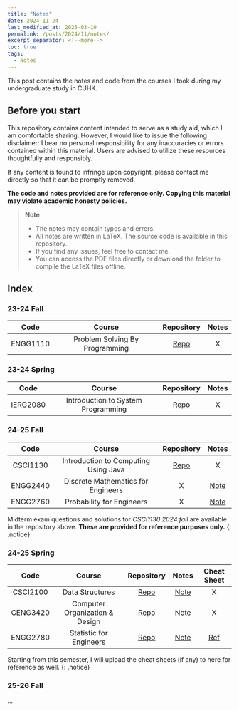 ```yaml
---
title: "Notes"
date: 2024-11-24
last_modified_at: 2025-03-10
permalink: /posts/2024/11/notes/
excerpt_separator: <!--more-->
toc: true
tags:
  - Notes
---
```


This post contains the notes and code from the courses I took during my undergraduate study in CUHK.
<!--more-->

## Before you start

This repository contains content intended to serve as a study aid, which I am comfortable sharing. However, I would like to issue the following disclaimer: I bear no personal responsibility for any inaccuracies or errors contained within this material. Users are advised to utilize these resources thoughtfully and responsibly.

If any content is found to infringe upon copyright, please contact me directly so that it can be promptly removed.

**The code and notes provided are for reference only. Copying this material may violate academic honesty policies.**

> **Note**
> + The notes may contain typos and errors.
> + All notes are written in LaTeX. The source code is available in this repository.
> + If you find any issues, feel free to contact me.
> + You can access the PDF files directly or download the folder to compile the LaTeX files offline.

## Index

### 23-24 Fall

|  Code  |  Course  |  Repository  |  Notes  |
|  :---:  |  :---:  |  :---:  |  :---:  |
|  ENGG1110  |  Problem Solving By Programming  |  [Repo](ENGG1110)  |  X  |

### 23-24 Spring

|  Code  |  Course  |  Repository  |  Notes  |
|  :---:  |  :---:  |  :---:  |  :---:  |
|  IERG2080  |  Introduction to System Programming   |  [Repo](IERG2080)  |  X  |

### 24-25 Fall

|  Code      |  Course  |  Repository  |  Notes  |
|  :---:     |  :---:   |  :---:       |  :---:  |
|  CSCI1130  |  Introduction to Computing Using Java     |  <a href="https://github.com/dizzyryan/CUHK-CS-Notes/tree/main/CSCI1130/CSCI1130_2024_Midterm" target="_blank">Repo</a>  |  X      |
|  ENGG2440  |  Discrete Mathematics for Engineers       |  X           |  <a href="https://ryanc.wtf/files/ENGG2440.pdf" target="_blank">Note</a>      |
|  ENGG2760  |  Probability for Engineers                |  X           |  <a href="https://ryanc.wtf/files/ENGG2760.pdf" target="_blank">Note</a>      |

Midterm exam questions and solutions for *CSCI1130 2024 fall* are available in the repository above. **These are provided for reference purposes only.** 
{: .notice}

### 24-25 Spring

|  Code      |  Course                          |  Repository  |  Notes  |  Cheat Sheet  |
|  :---:     |  :---:                           |  :---:       |  :---:  |     :---:     |
|  CSCI2100  |  Data Structures                 |  <a href="https://github.com/dizzyryan/CUHK-CS-Notes/tree/main/CSCI2100" target="_blank">Repo</a>  |  <a href="https://ryanc.wtf/files/CSCI2100.pdf" target="_blank">Note</a>  |       X       |
|  CENG3420  |  Computer Organization & Design  |  <a href="https://github.com/dizzyryan/CUHK-CS-Notes/tree/main/CENG3420" target="_blank">Repo</a>  |  <a href="https://ryanc.wtf/files/CENG3420.pdf" target="_blank">Note</a>  |       X       |
|  ENGG2780  |  Statistic for Engineers         |  <a href="https://github.com/dizzyryan/CUHK-CS-Notes/tree/main/ENGG2780" target="_blank">Repo</a>  |  <a href="https://ryanc.wtf/files/ENGG2780.pdf" target="_blank">Note</a>  |  <a href="https://ryanc.wtf/files/ENGG2780_Midterm_Cheatsheet.pdf" target="_blank">Ref</a>  |

Starting from this semester, I will upload the cheat sheets (if any) to here for reference as well. 
{: .notice}

### 25-26 Fall
...
